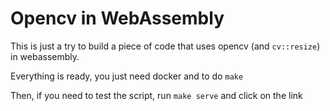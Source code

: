 # Opencv in WebAssembly

This is just a try to build a piece of code that uses opencv (and `cv::resize`) in webassembly.

Everything is ready, you just need docker and to do `make`

Then, if you need to test the script, run `make serve` and click on the link
